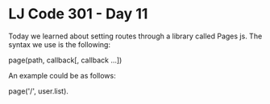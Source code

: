 # LJ Code 301 - Day 11

  Today we learned about setting routes through a library called Pages js. The
syntax we use is the following:

page(path, callback[, callback ...])

An example could be as follows:

page('/', user.list).
